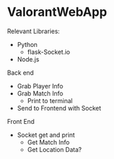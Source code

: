 # ValorantWebApp
Relevant Libraries:
- Python
  - flask-Socket.io
- Node.js

Back end
  - Grab Player Info
  - Grab Match Info
    - Print to terminal
  - Send to Frontend with Socket

Front End
- Socket get and print
  - Get Match Info
  - Get Location Data?
